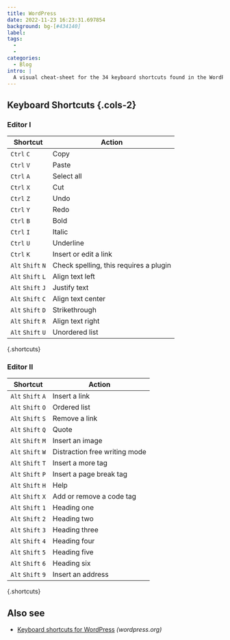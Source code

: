 ```yaml
---
title: WordPress
date: 2022-11-23 16:23:31.697854
background: bg-[#434140]
label:
tags:
  -
  -
categories:
  - Blog
intro: |
  A visual cheat-sheet for the 34 keyboard shortcuts found in the WordPress visual editor
---
```


## Keyboard Shortcuts {.cols-2}

### Editor I

| Shortcut          | Action                                 |
| ----------------- | -------------------------------------- |
| `Ctrl` `C`        | Copy                                   |
| `Ctrl` `V`        | Paste                                  |
| `Ctrl` `A`        | Select all                             |
| `Ctrl` `X`        | Cut                                    |
| `Ctrl` `Z`        | Undo                                   |
| `Ctrl` `Y`        | Redo                                   |
| `Ctrl` `B`        | Bold                                   |
| `Ctrl` `I`        | Italic                                 |
| `Ctrl` `U`        | Underline                              |
| `Ctrl` `K`        | Insert or edit a link                  |
| `Alt` `Shift` `N` | Check spelling, this requires a plugin |
| `Alt` `Shift` `L` | Align text left                        |
| `Alt` `Shift` `J` | Justify text                           |
| `Alt` `Shift` `C` | Align text center                      |
| `Alt` `Shift` `D` | Strikethrough                          |
| `Alt` `Shift` `R` | Align text right                       |
| `Alt` `Shift` `U` | Unordered list                         |

{.shortcuts}

### Editor II

| Shortcut          | Action                        |
| ----------------- | ----------------------------- |
| `Alt` `Shift` `A` | Insert a link                 |
| `Alt` `Shift` `O` | Ordered list                  |
| `Alt` `Shift` `S` | Remove a link                 |
| `Alt` `Shift` `Q` | Quote                         |
| `Alt` `Shift` `M` | Insert an image               |
| `Alt` `Shift` `W` | Distraction free writing mode |
| `Alt` `Shift` `T` | Insert a more tag             |
| `Alt` `Shift` `P` | Insert a page break tag       |
| `Alt` `Shift` `H` | Help                          |
| `Alt` `Shift` `X` | Add or remove a code tag      |
| `Alt` `Shift` `1` | Heading one                   |
| `Alt` `Shift` `2` | Heading two                   |
| `Alt` `Shift` `3` | Heading three                 |
| `Alt` `Shift` `4` | Heading four                  |
| `Alt` `Shift` `5` | Heading five                  |
| `Alt` `Shift` `6` | Heading six                   |
| `Alt` `Shift` `9` | Insert an address             |

{.shortcuts}

## Also see

- [Keyboard shortcuts for WordPress](https://wordpress.org/support/article/keyboard-shortcuts/) _(wordpress.org)_
